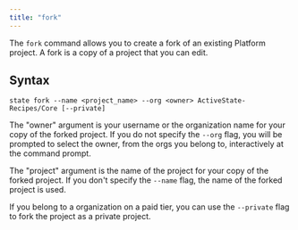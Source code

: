 ```yaml
---
title: "fork"
---
```


The `fork` command allows you to create a fork of an existing Platform project. A fork is a copy of a project that you can edit.

## Syntax

```text
state fork --name <project_name> --org <owner> ActiveState-Recipes/Core [--private]
```

The "owner" argument is your username or the organization name for your copy of the forked project. If you do not specify the `--org` flag, you will be prompted to select the owner, from the orgs you belong to, interactively at the command prompt.

The "project" argument is the name of the project for your copy of the forked project. If you don't specify the `--name` flag, the name of the forked project is used. 

If you belong to a organization on a paid tier, you can use the `--private` flag to fork the project as a private project.